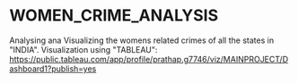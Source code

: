 # WOMEN_CRIME_ANALYSIS
Analysing ana Visualizing the womens related crimes of all the states in "INDIA".
Visualization using "TABLEAU": https://public.tableau.com/app/profile/prathap.g7746/viz/MAINPROJECT/Dashboard1?publish=yes
